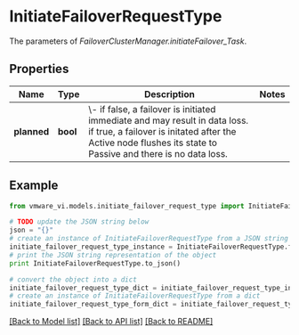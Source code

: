 # InitiateFailoverRequestType

The parameters of *FailoverClusterManager.initiateFailover_Task*. 

## Properties
Name | Type | Description | Notes
------------ | ------------- | ------------- | -------------
**planned** | **bool** | \\- if false, a failover is initiated immediate and may result in data loss. if true, a failover is initated after the Active node flushes its state to Passive and there is no data loss.  | 

## Example

```python
from vmware_vi.models.initiate_failover_request_type import InitiateFailoverRequestType

# TODO update the JSON string below
json = "{}"
# create an instance of InitiateFailoverRequestType from a JSON string
initiate_failover_request_type_instance = InitiateFailoverRequestType.from_json(json)
# print the JSON string representation of the object
print InitiateFailoverRequestType.to_json()

# convert the object into a dict
initiate_failover_request_type_dict = initiate_failover_request_type_instance.to_dict()
# create an instance of InitiateFailoverRequestType from a dict
initiate_failover_request_type_form_dict = initiate_failover_request_type.from_dict(initiate_failover_request_type_dict)
```
[[Back to Model list]](../README.md#documentation-for-models) [[Back to API list]](../README.md#documentation-for-api-endpoints) [[Back to README]](../README.md)


